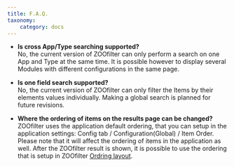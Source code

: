 ```yaml
---
title: F.A.Q.
taxonomy:
    category: docs
---
```


* **Is cross App/Type searching supported?** <br /> No, the current version of ZOOfilter can only perform a search on one App and Type at the same time. It is possible however to display several Modules with different configurations in the same page.

* **Is one field search supported?** <br /> No, the current version of ZOOfilter can only filter the Items by their elements values individually. Making a global search is planned for future revisions.

* **Where the ordering of items on the results page can be changed?** <br /> ZOOfilter uses the application default ordering, that you can setup in the application settings: Config tab / Configuration(Global) / Item Order. Please note that it will affect the ordering of items in the application as well. After the ZOOfilter result is shown, it is possible to use the ordering that is setup in ZOOfilter [Ordring layout](/extensions/zoofilter/basics/integration#results-ordering).

